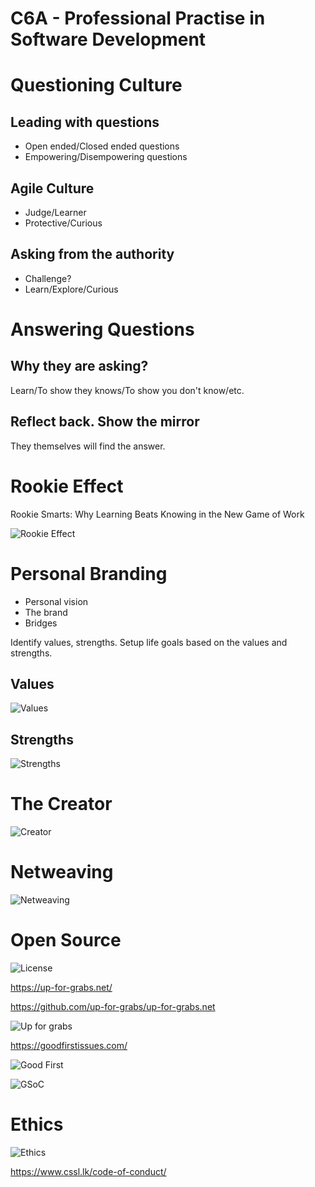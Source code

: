 # C6A - Professional Practise in Software Development

# Questioning Culture

## Leading with questions

- Open ended/Closed ended questions
- Empowering/Disempowering questions

## Agile Culture

- Judge/Learner
- Protective/Curious

## Asking from the authority

- Challenge?
- Learn/Explore/Curious

# Answering Questions

## Why they are asking?

Learn/To show they knows/To show you don't know/etc.

## Reflect back. Show the mirror

They themselves will find the answer.

# Rookie Effect

Rookie Smarts: Why Learning Beats Knowing in the New Game of Work

![Rookie Effect](rookie-effect.png)

# Personal Branding

- Personal vision
- The brand
- Bridges

Identify values, strengths. Setup life goals based on the values and strengths.

## Values

![Values](values.png)

## Strengths

![Strengths](strengths.png)

# The Creator

![Creator](creator.png)

# Netweaving

![Netweaving](netweawing.png)

# Open Source

![License](license.png)

https://up-for-grabs.net/

https://github.com/up-for-grabs/up-for-grabs.net

![Up for grabs](upforgrabs.png)

https://goodfirstissues.com/

![Good First](goodfirst.png)

![GSoC](gsoc.png)

# Ethics

![Ethics](ethics.png)

https://www.cssl.lk/code-of-conduct/